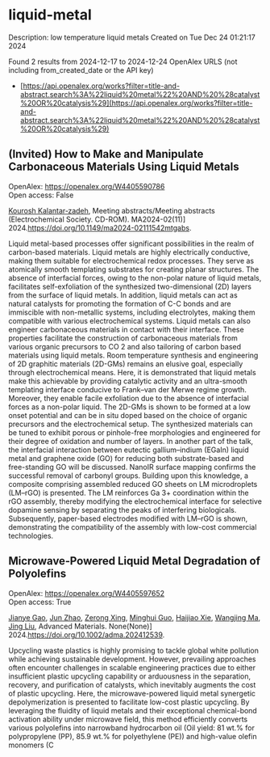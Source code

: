 # liquid-metal
Description: low temperature liquid metals
Created on Tue Dec 24 01:21:17 2024

Found 2 results from 2024-12-17 to 2024-12-24
OpenAlex URLS (not including from_created_date or the API key)
- [https://api.openalex.org/works?filter=title-and-abstract.search%3A%22liquid%20metal%22%20AND%20%28catalyst%20OR%20catalysis%29](https://api.openalex.org/works?filter=title-and-abstract.search%3A%22liquid%20metal%22%20AND%20%28catalyst%20OR%20catalysis%29)

## (Invited) How to Make and Manipulate Carbonaceous Materials Using Liquid Metals   

OpenAlex: https://openalex.org/W4405590786    
Open access: False
    
[Kourosh Kalantar‐zadeh](https://openalex.org/A5067220816), Meeting abstracts/Meeting abstracts (Electrochemical Society. CD-ROM). MA2024-02(11)] 2024.https://doi.org/10.1149/ma2024-02111542mtgabs.
    
Liquid metal-based processes offer significant possibilities in the realm of carbon-based materials. Liquid metals are highly electrically conductive, making them suitable for electrochemical redox processes. They serve as atomically smooth templating substrates for creating planar structures. The absence of interfacial forces, owing to the non-polar nature of liquid metals, facilitates self-exfoliation of the synthesized two-dimensional (2D) layers from the surface of liquid metals. In addition, liquid metals can act as natural catalysts for promoting the formation of C-C bonds and are immiscible with non-metallic systems, including electrolytes, making them compatible with various electrochemical systems. Liquid metals can also engineer carbonaceous materials in contact with their interface. These properties facilitate the construction of carbonaceous materials from various organic precursors to CO 2 and also tailoring of carbon based materials using liquid metals. Room temperature synthesis and engineering of 2D graphitic materials (2D-GMs) remains an elusive goal, especially through electrochemical means. Here, it is demonstrated that liquid metals make this achievable by providing catalytic activity and an ultra-smooth templating interface conducive to Frank–van der Merwe regime growth. Moreover, they enable facile exfoliation due to the absence of interfacial forces as a non-polar liquid. The 2D-GMs is shown to be formed at a low onset potential and can be in situ doped based on the choice of organic precursors and the electrochemical setup. The synthesized materials can be tuned to exhibit porous or pinhole-free morphologies and engineered for their degree of oxidation and number of layers. In another part of the talk, the interfacial interaction between eutectic gallium–indium (EGaIn) liquid metal and graphene oxide (GO) for reducing both substrate-based and free-standing GO will be discussed. NanoIR surface mapping confirms the successful removal of carbonyl groups. Building upon this knowledge, a composite comprising assembled reduced GO sheets on LM microdroplets (LM–rGO) is presented. The LM reinforces Ga 3+ coordination within the rGO assembly, thereby modifying the electrochemical interface for selective dopamine sensing by separating the peaks of interfering biologicals. Subsequently, paper-based electrodes modified with LM–rGO is shown, demonstrating the compatibility of the assembly with low-cost commercial technologies.    

    

## Microwave‐Powered Liquid Metal Degradation of Polyolefins   

OpenAlex: https://openalex.org/W4405597652    
Open access: True
    
[Jianye Gao](https://openalex.org/A5083945376), [Jun Zhao](https://openalex.org/A5108602781), [Zerong Xing](https://openalex.org/A5086869260), [Minghui Guo](https://openalex.org/A5076508346), [Haijiao Xie](https://openalex.org/A5085237771), [Wangjing Ma](https://openalex.org/A5112244650), [Jing Liu](https://openalex.org/A5100653469), Advanced Materials. None(None)] 2024.https://doi.org/10.1002/adma.202412539.
    
Upcycling waste plastics is highly promising to tackle global white pollution while achieving sustainable development. However, prevailing approaches often encounter challenges in scalable engineering practices due to either insufficient plastic upcycling capability or arduousness in the separation, recovery, and purification of catalysts, which inevitably augments the cost of plastic upcycling. Here, the microwave-powered liquid metal synergetic depolymerization is presented to facilitate low-cost plastic upcycling. By leveraging the fluidity of liquid metals and their exceptional chemical-bond activation ability under microwave field, this method efficiently converts various polyolefins into narrowband hydrocarbon oil (Oil yield: 81 wt.% for polypropylene (PP), 85.9 wt.% for polyethylene (PE)) and high-value olefin monomers (C    

    

